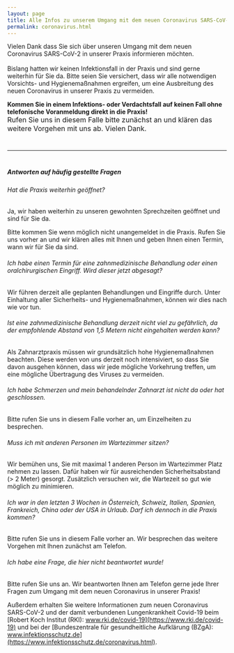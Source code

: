 ```yaml
---
layout: page
title: Alle Infos zu unserem Umgang mit dem neuen Coronavirus SARS-CoV-2
permalink: coronavirus.html
---
```


<p class="flow-text">
  Vielen Dank dass Sie sich über unseren Umgang mit dem neuen Coronavirus SARS-CoV-2 in unserer Praxis informieren möchten.
  <br/><br/>
  Bislang hatten wir keinen Infektionsfall in der Praxis und sind gerne weiterhin für Sie da.
  Bitte seien Sie versichert, dass wir alle notwendigen Vorsichts- und Hygienemaßnahmen ergreifen, um eine Ausbreitung des neuen Coronavirus in unserer Praxis zu vermeiden.
</p>

<p class="flow-text">
  <strong>Kommen Sie in einem Infektions- oder Verdachtsfall auf keinen Fall ohne telefonische Voranmeldung direkt in die Praxis!</strong>
  <span style="display: block; font-size: initial">Rufen Sie uns in diesem Falle bitte zunächst an und klären das weitere Vorgehen mit uns ab. Vielen Dank.</span>
</p>


<hr style="margin: 40px 0"/>


##### Antworten auf häufig gestellte Fragen

###### Hat die Praxis weiterhin geöffnet?

Ja, wir haben weiterhin zu unseren gewohnten Sprechzeiten geöffnet und sind für Sie da.

Bitte kommen Sie wenn möglich nicht unangemeldet in die Praxis.
Rufen Sie uns vorher an und wir klären alles mit Ihnen und geben Ihnen einen Termin, wann wir für Sie da sind.


###### Ich habe einen Termin für eine zahnmedizinische Behandlung oder einen oralchirurgischen Eingriff. Wird dieser jetzt abgesagt?

Wir führen derzeit alle geplanten Behandlungen und Eingriffe durch.
Unter Einhaltung aller Sicherheits- und Hygienemaßnahmen, können wir dies nach wie vor tun.

###### Ist eine zahnmedizinische Behandlung derzeit nicht viel zu gefährlich, da der empfohlende Abstand von 1,5 Metern nicht eingehalten werden kann?

Als Zahnarztpraxis müssen wir grundsätzlich hohe Hygienemaßnahmen beachten.
Diese werden von uns derzeit noch intensiviert, so dass Sie davon ausgehen können, dass wir jede mögliche Vorkehrung treffen, um eine mögliche Übertragung des Viruses zu vermeiden.


###### Ich habe Schmerzen und mein behandelnder Zahnarzt ist nicht da oder hat geschlossen.

Bitte rufen Sie uns in diesem Falle vorher an, um Einzelheiten zu besprechen.


###### Muss ich mit anderen Personen im Wartezimmer sitzen?

Wir bemühen uns, Sie mit maximal 1 anderen Person im Wartezimmer Platz nehmen zu lassen.
Dafür haben wir für ausreichenden Sicherheitsabstand (> 2 Meter) gesorgt.
Zusätzlich versuchen wir, die Wartezeit so gut wie möglich zu minimieren.


###### Ich war in den letzten 3 Wochen in Österreich, Schweiz, Italien, Spanien, Frankreich, China oder der USA in Urlaub. Darf ich dennoch in die Praxis kommen?

Bitte rufen Sie uns in diesem Falle vorher an.
Wir besprechen das weitere Vorgehen mit Ihnen zunächst am Telefon.


###### Ich habe eine Frage, die hier nicht beantwortet wurde!

Bitte rufen Sie uns an.
Wir beantworten Ihnen am Telefon gerne jede Ihrer Fragen zum Umgang mit dem neuen Coronavirus in unserer Praxis!

Außerdem erhalten Sie weitere Informationen zum neuen Coronavirus SARS-CoV-2 und der damit verbundenen Lungenkrankheit Covid-19 beim [Robert Koch Institut (RKI): www.rki.de/covid-19](https://www.rki.de/covid-19) und bei der [Bundeszentrale für gesundheitliche Aufklärung (BZgA): www.infektionsschutz.de](https://www.infektionsschutz.de/coronavirus.html).
